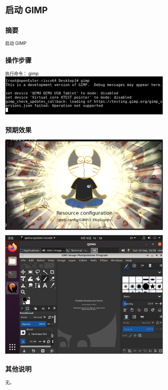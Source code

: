 # 启动 GIMP

## 摘要

启动 GIMP

## 操作步骤

执行命令：
    gimp
![启动GIMP-1](./img/启动GIMP-1.png)

## 预期效果

![启动GIMP-2](./img/启动GIMP-2.png)

![启动GIMP-3](./img/启动GIMP-3.png)

## 其他说明

无。
